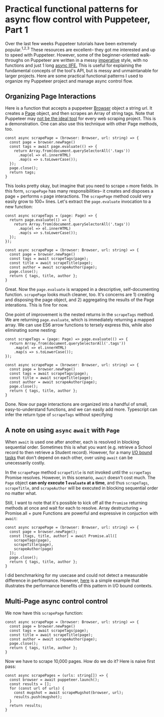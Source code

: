 # Practical functional patterns for async flow control with Puppeteer, Part 1

Over the last few weeks Puppeteer tutorials have been extremely popular.<sup>1,</sup><sup>2,</sup><sup>3</sup>  These resources are excellent– they got me interested and up to speed with Puppeteer.  However, some of the beginner-oriented walk-throughs on Puppeteer are written in a messy [imperative](https://stackoverflow.com/questions/17826380/what-is-difference-between-functional-and-imperative-programming-languages) style, with no functions and just 1 long [async IIFE.](https://gist.githubusercontent.com/silent-lad/374eea183f58be5e37962b4302f8970a/raw/19de860bd6bcf63ef3b32b54c03c28a9e39b4b9b/giantLeap.js)  This is useful for explaining the fundamental concepts of the tool's API, but is messy and unmaintanable for larger projects.  Here are some practical functional patterns I used to organize my Puppeteer project and manage async control flow. 

## Organizing Page Interactions

Here is a function that accepts a puppeteer [Browser](https://pptr.dev/#?product=Puppeteer&version=v1.13.0&show=api-class-browser) object a string url.  It creates a [Page](https://pptr.dev/#?product=Puppeteer&version=v1.13.0&show=api-class-page) object, and then scrapes an Array of string tags.  Note that Puppeteer may [not be the ideal tool](https://medium.com/@gajus/it-is-a-really-silly-idea-to-use-puppeteer-to-scrape-the-web-da62a9f3de7e) for every web scraping project.  This is a demonstration.  One can also use this technique with other Page methods, too.

```
const async scrapePage = (browser: Browser, url: string) => {
  const page = browser.newPage()
  const tags = await page.evaluate(() => {
    return Array.from(document.querySelectorAll('.tags'))
      .map(el => el.innerHTML)
      .map(s => s.toLowerCase());
  });
  page.close();
  return tags;
}
```

This looks pretty okay, but imagine that you need to scrape `n` more fields.  In this form, `scrapePage` has many responsibilities– it creates and disposes a page + performs `n` page interactions.  The `scrapePage` method could very easily grow to 100+ lines.  Let's extract the `page.evaluate` invocation to a new function:

```
const async scrapeTags = (page: Page) => {
  return page.evaluate(() => {
    return Array.from(document.querySelectorAll('.tags'))
      .map(el => el.innerHTML)
      .map(s => s.toLowerCase());
  });
});

const async scrapePage = (browser: Browser, url: string) => {
  const page = browser.newPage()
  const tags = await scrapeTags(page);
  const title = await scrapeTitle(page);
  const author = await scrapeAuthor(page);
  page.close();
  return { tags, title, author };
}
```
Great.  Now the `page.evaluate` is wrapped in a descriptive, self-documenting function.  `scrapePage` looks much cleaner, too.  It's concerns are 1) creating and disposing the page object, and 2) aggregating the results of the Page interations.  This is fine for now.

One point of improvement is the nested returns in the `scrapeTags` method.  We are returning `page.evaluate`, which is immediately returning a mapped array.  We can use ES6 arrow functions to tersely express this, while also eliminating some nesting:

```
const scrapeTags = (page: Page) => page.evaluate(() => {
  return Array.from(document.querySelectorAll('.tags'))
    .map(el => el.innerHTML)
    .map(s => s.toLowerCase());
});

const async scrapePage = (browser: Browser, url: string) => {
  const page = browser.newPage()
  const tags = await scrapeTags(page);
  const title = await scrapeTitle(page);
  const author = await scrapeAuthor(page);
  page.close();
  return { tags, title, author };
}
```

Done.  Now our page interactions are organized into a handful of small, easy-to-understand functions, and we can easily add more.  Typescript can infer the return type of `scrapeTags` without specifying 

## A note on using `async` `await` with `Page`

When `await` is used one after another, each is resolved in blocking sequential order.  Sometimes this is what you want (e.g. retrieve a School record to then retrieve a Student record).  However, for a many [I/O bound tasks](https://en.wikipedia.org/wiki/I/O_bound) that don't depend on each other, over using `await` can be unecessarily costly.

In the `scrapePage` method `scrapeTitle` is not invoked until the `scrapeTags` Promise resolves.  However, in this scenario, `await` doesn't cost much. The `Page` object **can only execute 1 `evaluate` at a time**, and thus `scrapeTags`, `scrapeTitle`, and `scrapeAuthor` will be executed in blocking sequential order no matter what.

Still, I want to note that it's possible to kick off all the `Promise` returning methods at once and wait for each to resolve.  Array destructuring + Promise.all + pure Functions are powerful and expressive in conjuction with `await`:

```
const async scrapePage = (browser: Browser, url: string) => {
  const page = browser.newPage();
  const [tags, title, author] = await Promise.all([
    scrapeTags(page),
    scrapeTitle(page),
    scrapeAuthor(page)
  ]);
  page.close();
  return { tags, title, author };
}
```

I did benchmarking for my usecase and could not detect a measurable difference in performance.  However, [here]() is a simple example that illustrates the performance benefits of this pattern in I/O bound contexts.

## Multi-Page async control control

We now have this `scrapePage` function:

```
const async scrapePage = (browser: Browser, url: string) => {
  const page = browser.newPage()
  const tags = await scrapeTags(page);
  const title = await scrapeTitle(page);
  const author = await scrapeAuthor(page);
  page.close();
  return { tags, title, author };
}
```

Now we have to scrape 10,000 pages.  How do we do it?  Here is naive first pass:
 
```
const async scrapePages = (urls: string[]) => {
  const browser = await puppeteer.launch();
  const results = [];
  for (const url of urls) {
    const mugshot = await scrapeMugshot(browser, url); 
    results.push(mugshot);   
  }
  return results;
}
```
